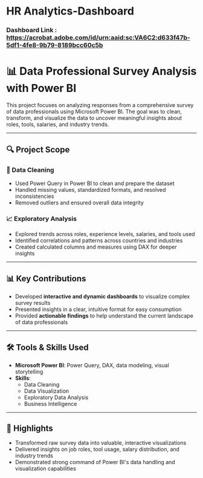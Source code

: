 
# HR Analytics-Dashboard

### Dashboard Link : https://acrobat.adobe.com/id/urn:aaid:sc:VA6C2:d633f47b-5df1-4fe8-9b79-8189bcc60c5b

# 📊 Data Professional Survey Analysis with Power BI

This project focuses on analyzing responses from a comprehensive survey of data professionals using Microsoft Power BI. The goal was to clean, transform, and visualize the data to uncover meaningful insights about roles, tools, salaries, and industry trends.

---

## 🔍 Project Scope

### 🧹 Data Cleaning
- Used Power Query in Power BI to clean and prepare the dataset  
- Handled missing values, standardized formats, and resolved inconsistencies  
- Removed outliers and ensured overall data integrity

### 📈 Exploratory Analysis
- Explored trends across roles, experience levels, salaries, and tools used  
- Identified correlations and patterns across countries and industries  
- Created calculated columns and measures using DAX for deeper insights

---

## 📊 Key Contributions

- Developed **interactive and dynamic dashboards** to visualize complex survey results  
- Presented insights in a clear, intuitive format for easy consumption  
- Provided **actionable findings** to help understand the current landscape of data professionals

---

## 🛠️ Tools & Skills Used

- **Microsoft Power BI**: Power Query, DAX, data modeling, visual storytelling  
- **Skills**:  
  - Data Cleaning  
  - Data Visualization  
  - Exploratory Data Analysis  
  - Business Intelligence  

---

## 📌 Highlights

- Transformed raw survey data into valuable, interactive visualizations  
- Delivered insights on job roles, tool usage, salary distribution, and industry trends  
- Demonstrated strong command of Power BI's data handling and visualization capabilities


